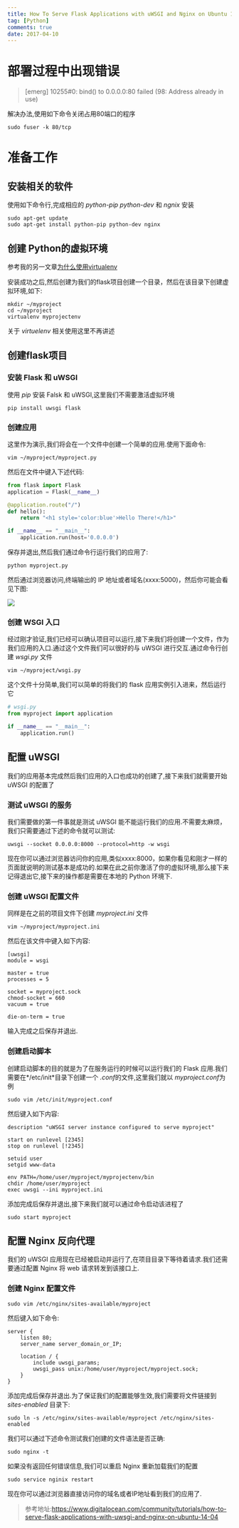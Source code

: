 ```yaml
---
title: How To Serve Flask Applications with uWSGI and Nginx on Ubuntu 14.04
tag: [Python]
comments: true
date: 2017-04-10
---
```








# 部署过程中出现错误

>[emerg] 10255#0: bind() to 0.0.0.0:80 failed (98: Address already in use)

解决办法,使用如下命令关闭占用80端口的程序

```shell
sudo fuser -k 80/tcp
```

# 准备工作
## 安装相关的软件

使用如下命令行,完成相应的 *python-pip python-dev* 和 *ngnix* 安装

```shell
sudo apt-get update
sudo apt-get install python-pip python-dev nginx
```

## 创建 Python的虚拟环境

参考我的另一文章[为什么使用virtualenv](http://www.leetao94.cn/2016/10/11/why-I-use-virtualenv/)

安装成功之后,然后创建为我们的flask项目创建一个目录，然后在该目录下创建虚拟环境,如下:

```shell
mkdir ~/myproject
cd ~/myproject
virtualenv myprojectenv
```

关于 *virtuelenv* 相关使用这里不再讲述

## 创建flask项目

### 安装 Flask 和 uWSGI

使用 *pip* 安装 Falsk 和 uWSGI,这里我们不需要激活虚拟环境

```shell
pip install uwsgi flask
```

### 创建应用

这里作为演示,我们将会在一个文件中创建一个简单的应用.使用下面命令:

```shell
vim ~/myproject/myproject.py
```

然后在文件中键入下述代码:

```python
from flask import Flask
application = Flask(__name__)

@application.route("/")
def hello():
    return "<h1 style='color:blue'>Hello There!</h1>"

if __name__ == "__main__":
    application.run(host='0.0.0.0')
```

保存并退出,然后我们通过命令行运行我们的应用了:

```shell
python myproject.py
```

然后通过浏览器访问,终端输出的 IP 地址或者域名(xxxx:5000)，然后你可能会看见下图:

![](http://ww1.sinaimg.cn/large/d9e82fa4ly1fehvhoila8j205601ea9u.jpg)

### 创建 WSGI 入口

经过刚才验证,我们已经可以确认项目可以运行,接下来我们将创建一个文件，作为我们应用的入口.通过这个文件我们可以很好的与 uWSGI 进行交互.通过命令行创建 *wsgi.py* 文件

```shell
vim ~/myproject/wsgi.py
```

这个文件十分简单,我们可以简单的将我们的 flask 应用实例引入进来，然后运行它

```python
# wsgi.py
from myproject import application

if __name__ == "__main__":
    application.run()
```

## 配置 uWSGI

我们的应用基本完成然后我们应用的入口也成功的创建了,接下来我们就需要开始 uWSGI 的配置了

### 测试 uWSGI 的服务
我们需要做的第一件事就是测试 uWSGI 能不能运行我们的应用.不需要太麻烦，我们只需要通过下述的命令就可以测试:

```shell
uwsgi --socket 0.0.0.0:8000 --protocol=http -w wsgi
```

现在你可以通过浏览器访问你的应用,类似xxxx:8000，如果你看见和刚才一样的页面就说明的测试基本是成功的.如果在此之前你激活了你的虚拟环境,那么接下来记得退出它,接下来的操作都是需要在本地的 Python 环境下.

### 创建 uWSGI 配置文件

同样是在之前的项目文件下创建 *myproject.ini* 文件

```shell
vim ~/myproject/myproject.ini
```

然后在该文件中键入如下内容:

```shell
[uwsgi]
module = wsgi

master = true
processes = 5

socket = myproject.sock
chmod-socket = 660
vacuum = true

die-on-term = true
```
输入完成之后保存并退出.

### 创建启动脚本

创建启动脚本的目的就是为了在服务运行的时候可以运行我们的 Flask 应用.我们需要在*/etc/init*目录下创建一个 *.conf*的文件,这里我们就以 *myproject.conf*为例

```shell
sudo vim /etc/init/myproject.conf
```

然后键入如下内容:

```shell
description "uWSGI server instance configured to serve myproject"

start on runlevel [2345]
stop on runlevel [!2345]

setuid user
setgid www-data

env PATH=/home/user/myproject/myprojectenv/bin
chdir /home/user/myproject
exec uwsgi --ini myproject.ini
```
添加完成后保存并退出,接下来我们就可以通过命令启动该进程了

```shell
sudo start myproject
```

## 配置 Nginx 反向代理
我们的 uWSGI 应用现在已经被启动并运行了,在项目目录下等待着请求.我们还需要通过配置 Nginx 将 web 请求转发到该接口上.

### 创建 Nginx 配置文件

```shell
sudo vim /etc/nginx/sites-available/myproject
```

然后键入如下命令:

```shell
server {
    listen 80;
    server_name server_domain_or_IP;

    location / {
        include uwsgi_params;
        uwsgi_pass unix:/home/user/myproject/myproject.sock;
    }
}
```
添加完成后保存并退出.为了保证我们的配置能够生效,我们需要将文件链接到 *sites-enabled* 目录下:

```shell
sudo ln -s /etc/nginx/sites-available/myproject /etc/nginx/sites-enabled
```

我们可以通过下述命令测试我们创建的文件语法是否正确:

```shell
sudo nginx -t
```
如果没有返回任何错误信息,我们可以重启 Nginx 重新加载我们的配置

```shell
sudo service nginix restart
```

现在你可以通过浏览器直接访问你的域名或者IP地址看到我们的应用了.

>参考地址:https://www.digitalocean.com/community/tutorials/how-to-serve-flask-applications-with-uwsgi-and-nginx-on-ubuntu-14-04
